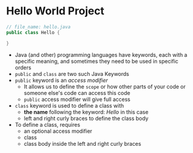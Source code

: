 # Hello World Project

```java
// file_name: hello.java
public class Hello {

}
```

- Java (and other) programming languages have keywords, each with a specific meaning, and sometimes they need to be used in specific orders
- `public` and `class` are two such Java Keywords
- `public` keyword is an _access modifier_
  - It allows us to define the `scope` or how other parts of your code or someone else's code can access this code
  - `public` access modifier will give full access
- `class` keyword is used to define a class with
  - **the name** following the keyword: _Hello_ in this case
  - left and right curly braces to define the class body
- To define a class, requires
  - an optional access modifier
  - class
  - class body inside the left and right curly braces
